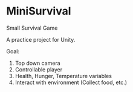 # MiniSurvival
Small Survival Game

A practice project for Unity.

Goal:

1) Top down camera
2) Controllable player
3) Health, Hunger, Temperature variables
4) Interact with environment (Collect food, etc.)

